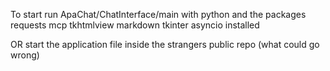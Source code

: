 To start run ApaChat/ChatInterface/main with python and the packages requests mcp tkhtmlview markdown tkinter asyncio installed

OR start the application file inside the strangers public repo (what could go wrong)
